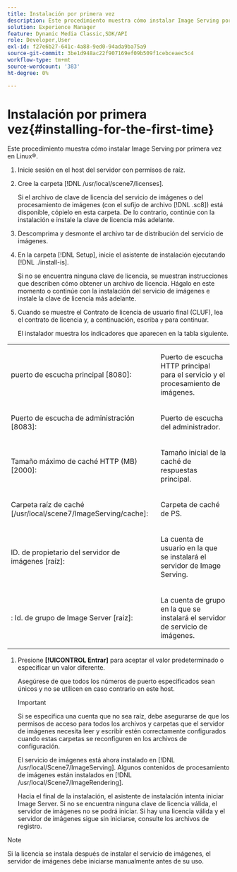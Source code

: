 ```yaml
---
title: Instalación por primera vez
description: Este procedimiento muestra cómo instalar Image Serving por primera vez en Linux®.
solution: Experience Manager
feature: Dynamic Media Classic,SDK/API
role: Developer,User
exl-id: f27e6b27-641c-4a88-9ed0-94ada9ba75a9
source-git-commit: 3be1d948ac22f907169ef09b509f1cebceaec5c4
workflow-type: tm+mt
source-wordcount: '383'
ht-degree: 0%

---
```


# Instalación por primera vez{#installing-for-the-first-time}

Este procedimiento muestra cómo instalar Image Serving por primera vez en Linux®.

1. Inicie sesión en el host del servidor con permisos de raíz.
1. Cree la carpeta [!DNL /usr/local/scene7/licenses].

   Si el archivo de clave de licencia del servicio de imágenes o del procesamiento de imágenes (con el sufijo de archivo [!DNL .sc8]) está disponible, cópielo en esta carpeta. De lo contrario, continúe con la instalación e instale la clave de licencia más adelante.
1. Descomprima y desmonte el archivo tar de distribución del servicio de imágenes.
1. En la carpeta [!DNL Setup], inicie el asistente de instalación ejecutando [!DNL ./install-is].

   Si no se encuentra ninguna clave de licencia, se muestran instrucciones que describen cómo obtener un archivo de licencia. Hágalo en este momento o continúe con la instalación del servicio de imágenes e instale la clave de licencia más adelante.
1. Cuando se muestre el Contrato de licencia de usuario final (CLUF), lea el contrato de licencia y, a continuación, escriba `y` para continuar.

   El instalador muestra los indicadores que aparecen en la tabla siguiente.

<table id="table_0E7B673CAD8E4C5EB72F8283A0DDEFC8"> 
 <tbody> 
  <tr> 
   <td colname="col1"> <p><span class="codeph"> puerto de escucha principal [8080]:</span> </p> </td>
   <td colname="col2"> <p>Puerto de escucha HTTP principal para el servicio y el procesamiento de imágenes. </p> </td>
  </tr> 
  <tr> 
   <td colname="col1"> <p>Puerto de escucha de administración <span class="codeph"> [8083]:</span> </p> </td> 
   <td colname="col2"> <p>Puerto de escucha del administrador. </p> </td>
  </tr> 
  <tr> 
   <td colname="col1"> <p><span class="codeph"> Tamaño máximo de caché HTTP (MB) [2000]:</span> </p> </td> 
   <td colname="col2"> <p>Tamaño inicial de la caché de respuestas principal. </p> </td>
  </tr>
  <tr> 
   <td colname="col1"> <p><span class="codeph"> Carpeta raíz de caché [/usr/local/scene7/ImageServing/cache]:</span> </p> </td> 
   <td colname="col2"> <p>Carpeta de caché de PS. </p> </td> 
  </tr> 
  <tr> 
   <td colname="col1"> <p><span class="codeph"> ID. de propietario del servidor de imágenes [raíz]:</span> </p> </td>
   <td colname="col2"> <p>La cuenta de usuario en la que se instalará el servidor de Image Serving. </p> </td>
  </tr>
  <tr> 
   <td colname="col1"> <p><span class="codeph">: Id. de grupo de Image Server [raíz]:</span> </p> </td>
   <td colname="col2"> <p>La cuenta de grupo en la que se instalará el servidor de servicio de imágenes. </p> </td>
  </tr>
 </tbody>
</table>

1. Presione **[!UICONTROL Entrar]** para aceptar el valor predeterminado o especificar un valor diferente.

   Asegúrese de que todos los números de puerto especificados sean únicos y no se utilicen en caso contrario en este host.

   >[!IMPORTANT]
   >
   >Si se especifica una cuenta que no sea raíz, debe asegurarse de que los permisos de acceso para todos los archivos y carpetas que el servidor de imágenes necesita leer y escribir estén correctamente configurados cuando estas carpetas se reconfiguren en los archivos de configuración.
   >
   >El servicio de imágenes está ahora instalado en [!DNL /usr/local/Scene7/ImageServing]. Algunos contenidos de procesamiento de imágenes están instalados en [!DNL /usr/local/Scene7/ImageRendering].
   >
   >Hacia el final de la instalación, el asistente de instalación intenta iniciar Image Server. Si no se encuentra ninguna clave de licencia válida, el servidor de imágenes no se podrá iniciar. Si hay una licencia válida y el servidor de imágenes sigue sin iniciarse, consulte los archivos de registro.

>[!NOTE]
>
>Si la licencia se instala después de instalar el servicio de imágenes, el servidor de imágenes debe iniciarse manualmente antes de su uso.
